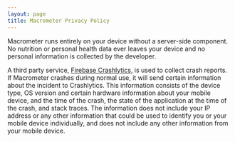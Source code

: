 ```yaml
---
layout: page
title: Macrometer Privacy Policy
---
```


Macrometer runs entirely on your device without a server-side component.
No nutrition or personal health data ever leaves your device and no personal
information is collected by the developer. 

A third party service, [Firebase Crashlytics](https://firebase.google.com/support/privacy/),
is used to collect crash reports. If Macrometer crashes during normal use, 
it will send certain information about the incident to Crashlytics.
This information consists of the device type, OS version and certain hardware
information about your mobile device, and the time of the crash, the state of
the application at the time of the crash, and stack traces. The information
does not include your IP address or any other information that could be used
to identify you or your mobile device individually, and does not include any
other information from your mobile device. 